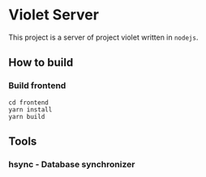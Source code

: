 # Violet Server

This project is a server of project violet written in `nodejs`.

## How to build

### Build frontend

```
cd frontend
yarn install
yarn build
```

## Tools

### hsync - Database synchronizer
